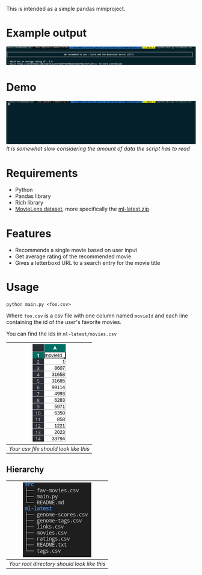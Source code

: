 This is intended as a simple pandas miniproject.

# Example output

![](ressources/output.png)

# Demo

![](ressources/demo_speed.gif)
*It is somewhat slow considering the amount of data the script has to read* 

# Requirements

- Python
- Pandas library
- Rich library
- [MovieLens dataset](https://grouplens.org/datasets/movielens/), more specifically the [ml-latest.zip](https://files.grouplens.org/datasets/movielens/ml-latest.zip)


# Features

- Recommends a single movie based on user input
- Get average rating of the recommended movie
- Gives a letterboxd URL to a search entry for the movie title

# Usage

`python main.py <foo.csv>`

Where `foo.csv` is a csv file with one column named `movieId` and each line containing the id of the user's favorite movies.

You can find the ids in `ml-latest/movies.csv`

| ![Your csv file should look like this](ressources/README-fav-movies.png) |
| --- |
| *Your csv file should look like this* |

## Hierarchy
| ![Your root directory should look like this](ressources/README-tree.png) |
| --- | 
| *Your root directory should look like this* |

